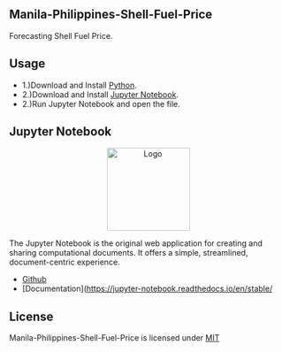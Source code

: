 ## Manila-Philippines-Shell-Fuel-Price

Forecasting Shell Fuel Price.

## Usage

* 1.)Download and Install [Python](https://www.python.org/).
* 2.)Download and Install [Jupyter Notebook](https://jupyter.org/).
* 2.)Run Jupyter Notebook and open the file.

## Jupyter Notebook

<p align="center"><img src="https://i.imgur.com/C4scUVw.png" width="150px" height="auto" alt="Logo"></a></p>

The Jupyter Notebook is the original web application for creating and sharing computational documents. It offers a simple, streamlined, document-centric experience.

* [Github](https://github.com/jupyter/notebook)
* [Documentation](https://jupyter-notebook.readthedocs.io/en/stable/

## License

Manila-Philippines-Shell-Fuel-Price is licensed under [MIT](https://choosealicense.com/licenses/mit/)
